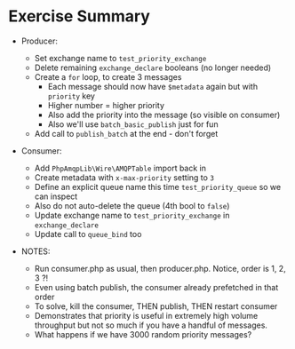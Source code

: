 Exercise Summary
================

 - Producer:
    - Set exchange name to `test_priority_exchange`
    - Delete remaining `exchange_declare` booleans (no longer needed)
    - Create a `for` loop, to create 3 messages
       - Each message should now have `$metadata` again but with `priority` key
       - Higher number = higher priority
       - Also add the priority into the message (so visible on consumer)
       - Also we'll use `batch_basic_publish` just for fun
    - Add call to `publish_batch` at the end - don't forget
 - Consumer:
    - Add `PhpAmqpLib\Wire\AMQPTable` import back in
    - Create metadata with `x-max-priority` setting to `3`
    - Define an explicit queue name this time `test_priority_queue` so we can
      inspect
    - Also do not auto-delete the queue (4th bool to `false`)
    - Update exchange name to `test_priority_exchange` in `exchange_declare`
    - Update call to `queue_bind` too
    
 - NOTES:
    - Run consumer.php as usual, then producer.php. Notice, order is 1, 2, 3 ?!
    - Even using batch publish, the consumer already prefetched in that order
    - To solve, kill the consumer, THEN publish, THEN restart consumer
    - Demonstrates that priority is useful in extremely high volume throughput
      but not so much if you have a handful of messages.
    - What happens if we have 3000 random priority messages?
